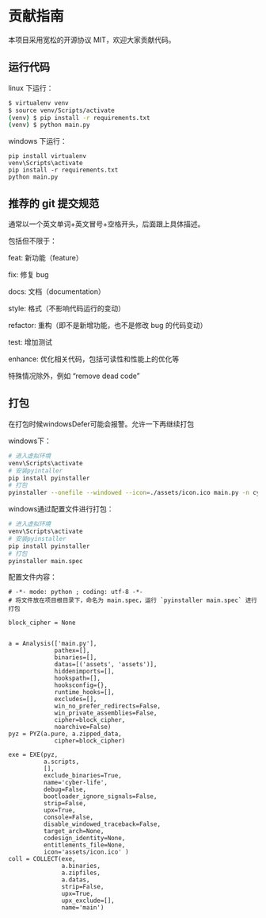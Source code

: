 # 贡献指南

本项目采用宽松的开源协议 MIT，欢迎大家贡献代码。

## 运行代码

linux 下运行：

```bash
$ virtualenv venv
$ source venv/Scripts/activate
(venv) $ pip install -r requirements.txt
(venv) $ python main.py
```

windows 下运行：

```commandline
pip install virtualenv
venv\Scripts\activate
pip install -r requirements.txt
python main.py
```

## 推荐的 git 提交规范

通常以一个英文单词+英文冒号+空格开头，后面跟上具体描述。

包括但不限于：

feat: 新功能（feature）

fix: 修复 bug

docs: 文档（documentation）

style: 格式（不影响代码运行的变动）

refactor: 重构（即不是新增功能，也不是修改 bug 的代码变动）

test: 增加测试

enhance: 优化相关代码，包括可读性和性能上的优化等

特殊情况除外，例如 “remove dead code”

## 打包

在打包时候windowsDefer可能会报警。允许一下再继续打包

windows下：

```sh
# 进入虚拟环境
venv\Scripts\activate
# 安装pyintaller
pip install pyinstaller
# 打包
pyinstaller --onefile --windowed --icon=./assets/icon.ico main.py -n cyber-life
```

windows通过配置文件进行打包：

```sh
# 进入虚拟环境
venv\Scripts\activate
# 安装pyinstaller
pip install pyinstaller
# 打包
pyinstaller main.spec
```

配置文件内容：

```
# -*- mode: python ; coding: utf-8 -*-
# 将文件放在项目根目录下，命名为 main.spec，运行 `pyinstaller main.spec` 进行打包

block_cipher = None


a = Analysis(['main.py'],
             pathex=[],
             binaries=[],
             datas=[('assets', 'assets')],
             hiddenimports=[],
             hookspath=[],
             hooksconfig={},
             runtime_hooks=[],
             excludes=[],
             win_no_prefer_redirects=False,
             win_private_assemblies=False,
             cipher=block_cipher,
             noarchive=False)
pyz = PYZ(a.pure, a.zipped_data,
             cipher=block_cipher)

exe = EXE(pyz,
          a.scripts, 
          [],
          exclude_binaries=True,
          name='cyber-life',
          debug=False,
          bootloader_ignore_signals=False,
          strip=False,
          upx=True,
          console=False,
          disable_windowed_traceback=False,
          target_arch=None,
          codesign_identity=None,
          entitlements_file=None,
          icon='assets/icon.ico' )
coll = COLLECT(exe,
               a.binaries,
               a.zipfiles,
               a.datas, 
               strip=False,
               upx=True,
               upx_exclude=[],
               name='main')

```